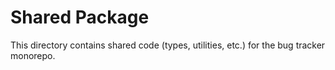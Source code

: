 # Shared Package

This directory contains shared code (types, utilities, etc.) for the bug tracker monorepo. 